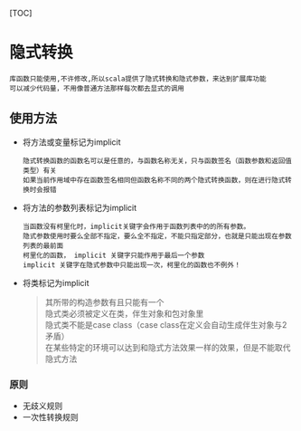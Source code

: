 [TOC]
# 隐式转换
  ~~~
  库函数只能使用,不许修改,所以scala提供了隐式转换和隐式参数，来达到扩展库功能
  可以减少代码量，不用像普通方法那样每次都去显式的调用
  ~~~
## 使用方法
   - 将方法或变量标记为implicit  
       ~~~
      隐式转换函数的函数名可以是任意的，与函数名称无关，只与函数签名（函数参数和返回值类型）有关
      如果当前作用域中存在函数签名相同但函数名称不同的两个隐式转换函数，则在进行隐式转换时会报错
      ~~~
   - 将方法的参数列表标记为implicit
       ~~~
       当函数没有柯里化时，implicit关键字会作用于函数列表中的的所有参数。
       隐式参数使用时要么全部不指定，要么全不指定，不能只指定部分，也就是只能出现在参数列表的最前面
       柯里化的函数， implicit 关键字只能作用于最后一个参数
       implicit 关键字在隐式参数中只能出现一次，柯里化的函数也不例外！
       ~~~
   - 将类标记为implicit    
      >其所带的构造参数有且只能有一个  
      隐式类必须被定义在类，伴生对象和包对象里  
      隐式类不能是case class（case class在定义会自动生成伴生对象与2矛盾）  
      在某些特定的环境可以达到和隐式方法效果一样的效果，但是不能取代隐式方法
### 原则  
   -  无歧义规则
   - 一次性转换规则
        